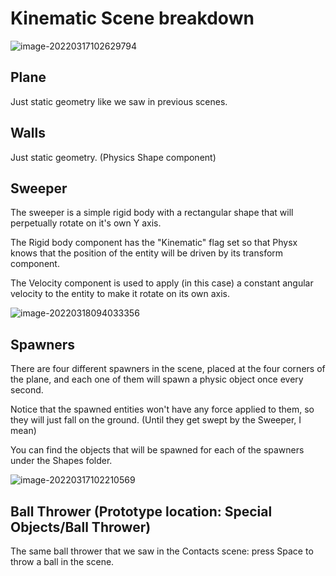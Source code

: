 # Kinematic Scene breakdown

![image-20220317102629794](https://www.dropbox.com/s/jvy8da7ptkl5uk0/image-20220317102629794.png?raw=1)

## Plane

Just static geometry like we saw in previous scenes.

## Walls

Just static geometry. (Physics Shape component)

## Sweeper

The sweeper is a simple rigid body with a rectangular shape that will perpetually rotate on it's own Y axis.

The Rigid body component has the "Kinematic" flag set so that Physx knows that the position of the entity will be driven by its transform component.

The Velocity component is used to apply (in this case) a constant angular velocity to the entity to make it rotate on its own axis.

![image-20220318094033356](https://www.dropbox.com/s/timq3uy7mfltzfp/image-20220318094033356.png?raw=1)

## Spawners

There are four different spawners in the scene, placed at the four corners of the plane, and each one of them will spawn a physic object once every second.

Notice that the spawned entities won't have any force applied to them, so they will just fall on the ground. (Until they get swept by the Sweeper, I mean)

You can find the objects that will be spawned for each of the spawners under the Shapes folder. 

![image-20220317102210569](https://www.dropbox.com/s/elydub9tniba8a7/image-20220317102210569.png?raw=1)

## Ball Thrower (Prototype location: Special Objects/Ball Thrower)

The same ball thrower that we saw in the Contacts scene: press Space to throw a ball in the scene.
